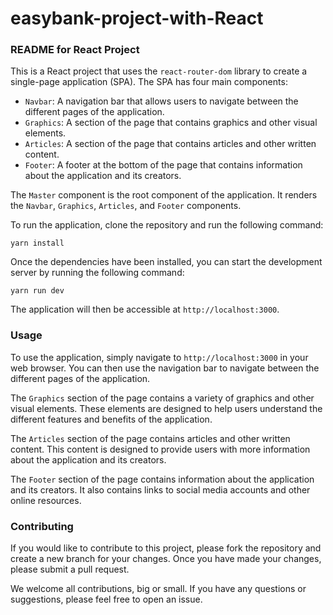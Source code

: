 # easybank-project-with-React
### README for React Project

This is a React project that uses the `react-router-dom` library to create a single-page application (SPA). The SPA has four main components:

* `Navbar`: A navigation bar that allows users to navigate between the different pages of the application.
* `Graphics`: A section of the page that contains graphics and other visual elements.
* `Articles`: A section of the page that contains articles and other written content.
* `Footer`: A footer at the bottom of the page that contains information about the application and its creators.

The `Master` component is the root component of the application. It renders the `Navbar`, `Graphics`, `Articles`, and `Footer` components.

To run the application, clone the repository and run the following command:

```
yarn install
```

Once the dependencies have been installed, you can start the development server by running the following command:

```
yarn run dev
```

The application will then be accessible at `http://localhost:3000`.

### Usage

To use the application, simply navigate to `http://localhost:3000` in your web browser. You can then use the navigation bar to navigate between the different pages of the application.

The `Graphics` section of the page contains a variety of graphics and other visual elements. These elements are designed to help users understand the different features and benefits of the application.

The `Articles` section of the page contains articles and other written content. This content is designed to provide users with more information about the application and its creators.

The `Footer` section of the page contains information about the application and its creators. It also contains links to social media accounts and other online resources.

### Contributing

If you would like to contribute to this project, please fork the repository and create a new branch for your changes. Once you have made your changes, please submit a pull request.

We welcome all contributions, big or small. If you have any questions or suggestions, please feel free to open an issue.
